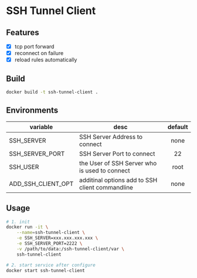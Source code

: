 # SSH Tunnel Client

## Features

- [x] tcp port forward
- [x] reconnect on failure
- [x] reload rules automatically

## Build

```bash
docker build -t ssh-tunnel-client .
```

## Environments

| variable | desc | default |
| -- | -- | :--: |
| SSH_SERVER | SSH Server Address to connect | none |
| SSH_SERVER_PORT | SSH Server Port to connect | 22 |
| SSH_USER | the User of SSH Server who is used to connect | root |
| ADD_SSH_CLIENT_OPT | additinal options add to SSH client commandline | none |

## Usage

```bash
# 1. init
docker run -it \
    --name=ssh-tunnel-client \
    -e SSH_SERVER=xxx.xxx.xxx.xxx \
    -e SSH_SERVER_PORT=2222 \
    -v /path/to/data:/ssh-tunnel-client/var \
    ssh-tunnel-client

# 2. start service after configure
docker start ssh-tunnel-client
```
